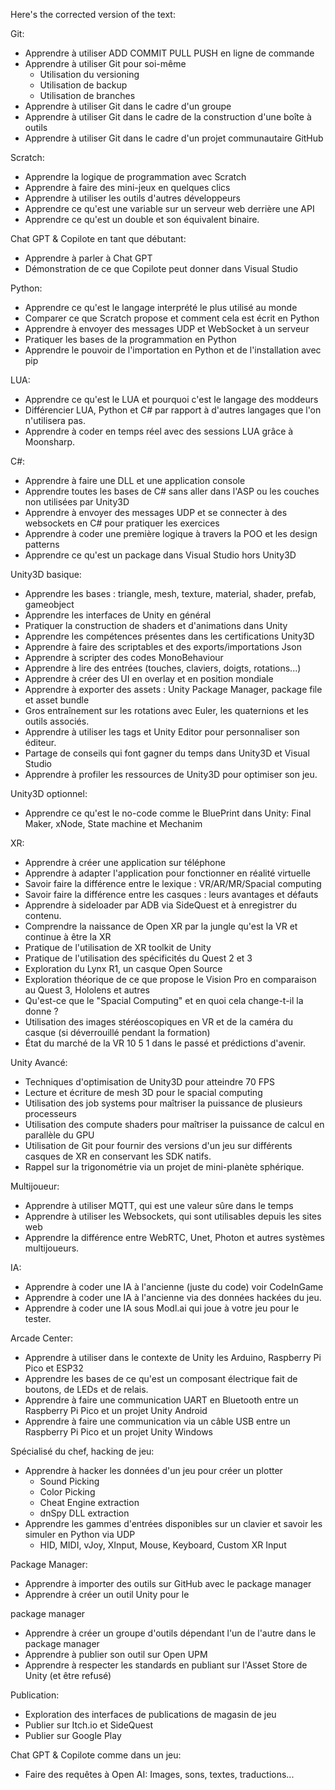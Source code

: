 Here's the corrected version of the text:

Git:
- Apprendre à utiliser ADD COMMIT PULL PUSH en ligne de commande
- Apprendre à utiliser Git pour soi-même
  - Utilisation du versioning
  - Utilisation de backup
  - Utilisation de branches
- Apprendre à utiliser Git dans le cadre d'un groupe
- Apprendre à utiliser Git dans le cadre de la construction d'une boîte à outils
- Apprendre à utiliser Git dans le cadre d'un projet communautaire GitHub

Scratch:
- Apprendre la logique de programmation avec Scratch
- Apprendre à faire des mini-jeux en quelques clics
- Apprendre à utiliser les outils d'autres développeurs
- Apprendre ce qu'est une variable sur un serveur web derrière une API
- Apprendre ce qu'est un double et son équivalent binaire.

Chat GPT & Copilote en tant que débutant:
- Apprendre à parler à Chat GPT
- Démonstration de ce que Copilote peut donner dans Visual Studio

Python:
- Apprendre ce qu'est le langage interprété le plus utilisé au monde
- Comparer ce que Scratch propose et comment cela est écrit en Python
- Apprendre à envoyer des messages UDP et WebSocket à un serveur
- Pratiquer les bases de la programmation en Python
- Apprendre le pouvoir de l'importation en Python et de l'installation avec pip

LUA:
- Apprendre ce qu'est le LUA et pourquoi c'est le langage des moddeurs
- Différencier LUA, Python et C# par rapport à d'autres langages que l'on n'utilisera pas.
- Apprendre à coder en temps réel avec des sessions LUA grâce à Moonsharp.

C#:
- Apprendre à faire une DLL et une application console
- Apprendre toutes les bases de C# sans aller dans l'ASP ou les couches non utilisées par Unity3D
- Apprendre à envoyer des messages UDP et se connecter à des websockets en C# pour pratiquer les exercices
- Apprendre à coder une première logique à travers la POO et les design patterns
- Apprendre ce qu'est un package dans Visual Studio hors Unity3D

Unity3D basique:
- Apprendre les bases : triangle, mesh, texture, material, shader, prefab, gameobject
- Apprendre les interfaces de Unity en général
- Pratiquer la construction de shaders et d'animations dans Unity
- Apprendre les compétences présentes dans les certifications Unity3D
- Apprendre à faire des scriptables et des exports/importations Json
- Apprendre à scripter des codes MonoBehaviour
- Apprendre à lire des entrées (touches, claviers, doigts, rotations...)
- Apprendre à créer des UI en overlay et en position mondiale
- Apprendre à exporter des assets : Unity Package Manager, package file et asset bundle
- Gros entraînement sur les rotations avec Euler, les quaternions et les outils associés.
- Apprendre à utiliser les tags et Unity Editor pour personnaliser son éditeur.
- Partage de conseils qui font gagner du temps dans Unity3D et Visual Studio
- Apprendre à profiler les ressources de Unity3D pour optimiser son jeu.

Unity3D optionnel:
- Apprendre ce qu'est le no-code comme le BluePrint dans Unity: Final Maker, xNode, State machine et Mechanim

XR:
- Apprendre à créer une application sur téléphone
- Apprendre à adapter l'application pour fonctionner en réalité virtuelle
- Savoir faire la différence entre le lexique : VR/AR/MR/Spacial computing
- Savoir faire la différence entre les casques : leurs avantages et défauts
- Apprendre à sideloader par ADB via SideQuest et à enregistrer du contenu.
- Comprendre la naissance de Open XR par la jungle qu'est la VR et continue à être la XR
- Pratique de l'utilisation de XR toolkit de Unity
- Pratique de l'utilisation des spécificités du Quest 2 et 3
- Exploration du Lynx R1, un casque Open Source
- Exploration théorique de ce que propose le Vision Pro en comparaison au Quest 3, Hololens et autres
- Qu'est-ce que le "Spacial Computing" et en quoi cela change-t-il la donne ?
- Utilisation des images stéréoscopiques en VR et de la caméra du casque (si déverrouillé pendant la formation)
- État du marché de la VR 10 5 1 dans le passé et prédictions d'avenir.

Unity Avancé:
- Techniques d'optimisation de Unity3D pour atteindre 70 FPS
- Lecture et écriture de mesh 3D pour le spacial computing
- Utilisation des job systems pour maîtriser la puissance de plusieurs processeurs
- Utilisation des compute shaders pour maîtriser la puissance de calcul en parallèle du GPU
- Utilisation de Git pour fournir des versions d'un jeu sur différents casques de XR en conservant les SDK natifs.
- Rappel sur la trigonométrie via un projet de mini-planète sphérique.

Multijoueur:
- Apprendre à utiliser MQTT, qui est une valeur sûre dans le temps
- Apprendre à utiliser les Websockets, qui sont utilisables depuis les sites web
- Apprendre la différence entre WebRTC, Unet, Photon et autres systèmes multijoueurs.

IA:
- Apprendre à coder une IA à l'ancienne (juste du code) voir CodeInGame
- Apprendre à coder une IA à l'ancienne via des données hackées du jeu.
- Apprendre à coder une IA sous Modl.ai qui joue à votre jeu pour le tester.

Arcade Center:
- Apprendre à utiliser dans le contexte de Unity les Arduino, Raspberry Pi Pico et ESP32
- Apprendre les bases de ce qu'est un composant électrique fait de boutons, de LEDs et de relais.
- Apprendre à faire une communication UART en Bluetooth entre un Raspberry Pi Pico et un projet Unity Android
- Apprendre à faire une communication via un câble USB entre un Raspberry Pi Pico et un projet Unity Windows

Spécialisé du chef, hacking de jeu:
- Apprendre à hacker les données d'un jeu pour créer un plotter
  - Sound Picking
  - Color Picking
  - Cheat Engine extraction
  - dnSpy DLL extraction
- Apprendre les gammes d'entrées disponibles sur un clavier et savoir les simuler en Python via UDP
  - HID, MIDI, vJoy, XInput, Mouse, Keyboard, Custom XR Input

Package Manager:
- Apprendre à importer des outils sur GitHub avec le package manager
- Apprendre à créer un outil Unity pour le

 package manager
- Apprendre à créer un groupe d'outils dépendant l'un de l'autre dans le package manager
- Apprendre à publier son outil sur Open UPM
- Apprendre à respecter les standards en publiant sur l'Asset Store de Unity (et être refusé)

Publication:
- Exploration des interfaces de publications de magasin de jeu
- Publier sur Itch.io et SideQuest
- Publier sur Google Play

Chat GPT & Copilote comme dans un jeu:
- Faire des requêtes à Open AI: Images, sons, textes, traductions...

